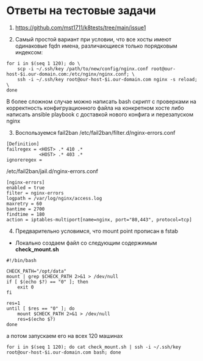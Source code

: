 # Ответы на тестовые задачи

1. https://github.com/mst1711/k8tests/tree/main/issue1

2. Самый простой вариант при условии, что все хосты имеют одинаковые fqdn имена, различающиеся только порядковым индексом:
```
for i in $(seq 1 120); do \
    scp -i ~/.ssh/key /path/to/new/config/nginx.conf root@our-host-$i.our-domain.com:/etc/nginx/nginx.conf; \
    ssh -i ~/.ssh/key root@our-host-$i.our-domain.com nginx -s reload; \
done
```
В более сложном случае можно написать bash скрипт с проверками на корректность конфигруационного файла на конкретном хосте либо написать ansible playbook с доставкой нового конфига и перезапуском nginx

3. Воспользуемся fail2ban
/etc/fail2ban/filter.d/nginx-errors.conf
```
[Definition]
failregex = <HOST> .* 410 .*
            <HOST> .* 403 .*
ignoreregex =
```
/etc/fail2ban/jail.d/nginx-errors.conf
```
[nginx-errors]
enabled = true
filter = nginx-errors
logpath = /var/log/nginx/access.log
maxretry = 60
bantime = 2700
findtime = 180
action = iptables-multiport[name=nginx, port="80,443", protocol=tcp]
```

4. Предварительно условимся, что mount point прописан в fstab
- Локально создаем файл со следующим содержимым
**check_mount.sh**
```
#!/bin/bash

CHECK_PATH="/opt/data"
mount | grep $CHECK_PATH 2>&1 > /dev/null
if [ $(echo $?) == "0" ]; then
    exit 0
fi

res=1
until [ $res == "0" ]; do
    mount $CHECK_PATH 2>&1 > /dev/null
    res=$(echo $?)
done

```
а потом запускаем его на всех 120 машинах
```
for i in $(seq 1 120); do cat check_mount.sh | ssh -i ~/.ssh/key root@our-host-$i.our-domain.com bash; done
 